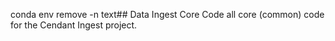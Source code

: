 conda env remove -n text## Data Ingest Core Code
all core (common) code for the Cendant Ingest project.